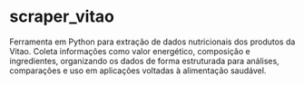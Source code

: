 # scraper_vitao
 Ferramenta em Python para extração de dados nutricionais dos produtos da Vitao. Coleta informações como valor energético, composição e ingredientes, organizando os dados de forma estruturada para análises, comparações e uso em aplicações voltadas à alimentação saudável.
